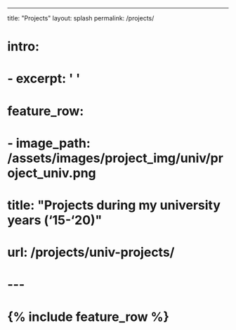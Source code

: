 ---
title: "Projects"
layout: splash
permalink: /projects/
# intro: 
#   - excerpt: ' '

# feature_row:
#   - image_path: /assets/images/project_img/univ/project_univ.png
#     title: "Projects during my university years (‘15-‘20)"
#     url: /projects/univ-projects/
# ---

# {% include feature_row %}
